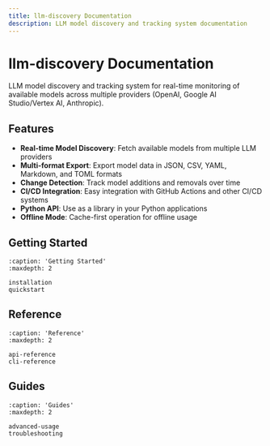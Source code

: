 ```yaml
---
title: llm-discovery Documentation
description: LLM model discovery and tracking system documentation
---
```


# llm-discovery Documentation

LLM model discovery and tracking system for real-time monitoring of available models across multiple providers (OpenAI, Google AI Studio/Vertex AI, Anthropic).

## Features

- **Real-time Model Discovery**: Fetch available models from multiple LLM providers
- **Multi-format Export**: Export model data in JSON, CSV, YAML, Markdown, and TOML formats
- **Change Detection**: Track model additions and removals over time
- **CI/CD Integration**: Easy integration with GitHub Actions and other CI/CD systems
- **Python API**: Use as a library in your Python applications
- **Offline Mode**: Cache-first operation for offline usage

## Getting Started

```{toctree}
:caption: 'Getting Started'
:maxdepth: 2

installation
quickstart
```

## Reference

```{toctree}
:caption: 'Reference'
:maxdepth: 2

api-reference
cli-reference
```

## Guides

```{toctree}
:caption: 'Guides'
:maxdepth: 2

advanced-usage
troubleshooting
```

<!--
contributing
-->
